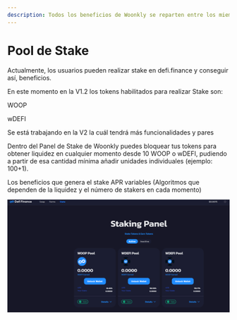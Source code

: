 ```yaml
---
description: Todos los beneficios de Woonkly se reparten entre los miembros de su comunidad
---
```


# Pool de Stake

Actualmente, los usuarios pueden realizar stake en defi.finance y conseguir así, beneficios.

En este momento en la V1.2 los tokens habilitados para realizar Stake son:

WOOP

wDEFI

Se está trabajando en la V2 la cuál tendrá más funcionalidades y pares

Dentro del Panel de Stake de Woonkly puedes bloquear tus tokens para obtener liquidez en cualquier momento desde 10 WOOP o wDEFI, pudiendo a partir de esa cantidad mínima añadir unidades individuales \(ejemplo: 100+1\). 

Los beneficios que genera el stake APR variables \(Algoritmos que dependen de la liquidez y el número de stakers en cada momento\)

![](.gitbook/assets/df_st.png)

